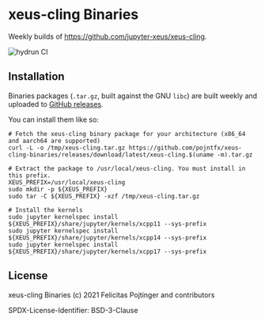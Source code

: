 # xeus-cling Binaries

Weekly builds of https://github.com/jupyter-xeus/xeus-cling.

![hydrun CI](https://github.com/pojntfx/xeus-cling-binaries/workflows/hydrun%20CI/badge.svg)

## Installation

Binaries packages (`.tar.gz`, built against the GNU `libc`) are built weekly and uploaded to [GitHub releases](https://github.com/pojntfx/xeus-cling-binaries/releases).

You can install them like so:

```shell
# Fetch the xeus-cling binary package for your architecture (x86_64 and aarch64 are supported)
curl -L -o /tmp/xeus-cling.tar.gz https://github.com/pojntfx/xeus-cling-binaries/releases/download/latest/xeus-cling.$(uname -m).tar.gz

# Extract the package to /usr/local/xeus-cling. You must install in this prefix.
XEUS_PREFIX=/usr/local/xeus-cling
sudo mkdir -p ${XEUS_PREFIX}
sudo tar -C ${XEUS_PREFIX} -xzf /tmp/xeus-cling.tar.gz

# Install the kernels
sudo jupyter kernelspec install ${XEUS_PREFIX}/share/jupyter/kernels/xcpp11 --sys-prefix
sudo jupyter kernelspec install ${XEUS_PREFIX}/share/jupyter/kernels/xcpp14 --sys-prefix
sudo jupyter kernelspec install ${XEUS_PREFIX}/share/jupyter/kernels/xcpp17 --sys-prefix
```

## License

xeus-cling Binaries (c) 2021 Felicitas Pojtinger and contributors

SPDX-License-Identifier: BSD-3-Clause
